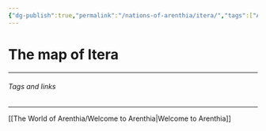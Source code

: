 ```yaml
---
{"dg-publish":true,"permalink":"/nations-of-arenthia/itera/","tags":["Arenthia","Itera"]}
---
```


# The map of Itera
---
###### Tags and links
---
[[The World of Arenthia/Welcome to Arenthia\|Welcome to Arenthia]]

